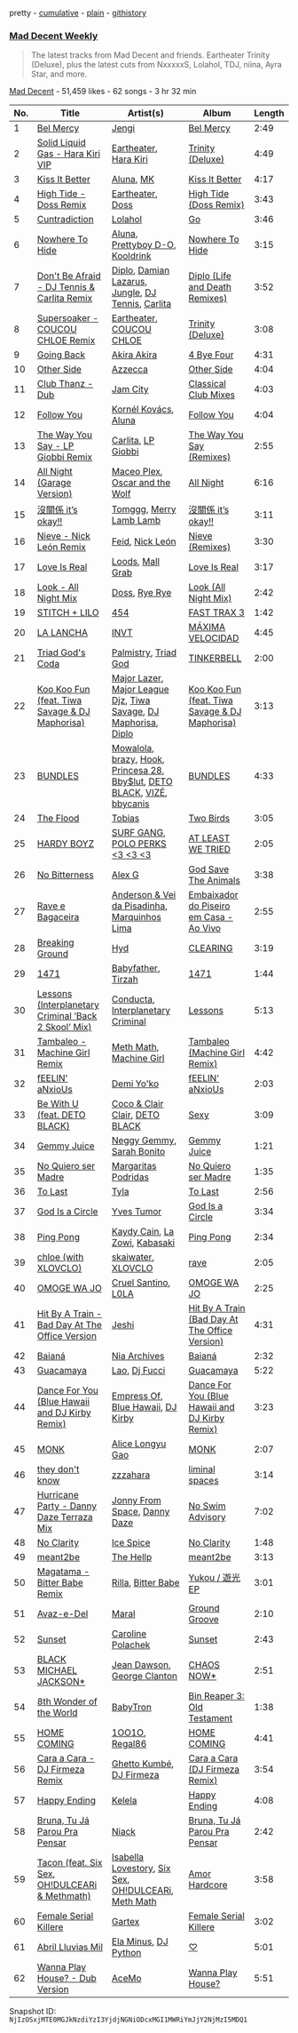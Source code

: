 pretty - [cumulative](/playlists/cumulative/5IRdCjOHb6RwaIl1PaomPV.md) - [plain](/playlists/plain/5IRdCjOHb6RwaIl1PaomPV) - [githistory](https://github.githistory.xyz/mackorone/spotify-playlist-archive/blob/main/playlists/plain/5IRdCjOHb6RwaIl1PaomPV)

### [Mad Decent Weekly](https://open.spotify.com/playlist/5IRdCjOHb6RwaIl1PaomPV)

> The latest tracks from Mad Decent and friends\. Eartheater Trinity \(Deluxe\), plus the latest cuts from NxxxxxS, Lolahol, TDJ, niina, Ayra Star, and more.

[Mad Decent](https://open.spotify.com/user/maddecent) - 51,459 likes - 62 songs - 3 hr 32 min

| No. | Title | Artist(s) | Album | Length |
|---|---|---|---|---|
| 1 | [Bel Mercy](https://open.spotify.com/track/7udjTmsTZqdB1xLOHGJ8dM) | [Jengi](https://open.spotify.com/artist/4lgrPvofm0IT605L9OrOTN) | [Bel Mercy](https://open.spotify.com/album/1Fmu97Zy0zsnp63rPPsOFF) | 2:49 |
| 2 | [Solid Liquid Gas \- Hara Kiri VIP](https://open.spotify.com/track/3wjqPj94Bdx9Ir1zZvNgcV) | [Eartheater](https://open.spotify.com/artist/18ca9d5EU5R1AhVKPR1cm0), [Hara Kiri](https://open.spotify.com/artist/4U7pRwxS462rFn3iUKvQc0) | [Trinity \(Deluxe\)](https://open.spotify.com/album/0RGxQa2UeQJxEDYcGUV3lr) | 4:49 |
| 3 | [Kiss It Better](https://open.spotify.com/track/78VvdxcfXAYBhdzuLFFvSK) | [Aluna](https://open.spotify.com/artist/5ITI6SEoUZMIXXkzCfr4oE), [MK](https://open.spotify.com/artist/1yqxFtPHKcGcv6SXZNdyT9) | [Kiss It Better](https://open.spotify.com/album/7b3D4oZOXrhYv04WU6yd3m) | 4:17 |
| 4 | [High Tide \- Doss Remix](https://open.spotify.com/track/5Q7L6IfdsLqRaAtxIMDTWa) | [Eartheater](https://open.spotify.com/artist/18ca9d5EU5R1AhVKPR1cm0), [Doss](https://open.spotify.com/artist/7bQLFALIEawxhkyFiiLVhM) | [High Tide \(Doss Remix\)](https://open.spotify.com/album/2h2McsLfMB1ZNJywK2TRG4) | 3:43 |
| 5 | [Cuntradiction](https://open.spotify.com/track/3nMiFnGwlPb2wfoX1JLvPf) | [Lolahol](https://open.spotify.com/artist/1qw9DrknRpBITBeyhmeDSn) | [Go](https://open.spotify.com/album/7wcjI4IzkkxRiSo2el3TSr) | 3:46 |
| 6 | [Nowhere To Hide](https://open.spotify.com/track/6GnIaawrUwU0Agm7BM1wFu) | [Aluna](https://open.spotify.com/artist/5ITI6SEoUZMIXXkzCfr4oE), [Prettyboy D\-O](https://open.spotify.com/artist/76qtJqxLY1aXEPHxAJui7y), [Kooldrink](https://open.spotify.com/artist/1XQiB7Gp309l4aHhzgGIlY) | [Nowhere To Hide](https://open.spotify.com/album/2wRqnd7i4JjVkvqypSCIeH) | 3:15 |
| 7 | [Don't Be Afraid \- DJ Tennis & Carlita Remix](https://open.spotify.com/track/6Vu7uVbGQBCR5S051RPEEF) | [Diplo](https://open.spotify.com/artist/5fMUXHkw8R8eOP2RNVYEZX), [Damian Lazarus](https://open.spotify.com/artist/3EIJ8wiUHbgkRCt5cpRrQv), [Jungle](https://open.spotify.com/artist/59oA5WbbQvomJz2BuRG071), [DJ Tennis](https://open.spotify.com/artist/6vJvFV1A2CpT8s5B1oUN6t), [Carlita](https://open.spotify.com/artist/1GVbOnrND8b3eh2JZ4opw8) | [Diplo \(Life and Death Remixes\)](https://open.spotify.com/album/2upODwjr88W3EhHghbEtDv) | 3:52 |
| 8 | [Supersoaker \- COUCOU CHLOE Remix](https://open.spotify.com/track/26aLMSgcLsV7KKEc1smdjf) | [Eartheater](https://open.spotify.com/artist/18ca9d5EU5R1AhVKPR1cm0), [COUCOU CHLOE](https://open.spotify.com/artist/5xmw3tD4MbvhA1ay1U0HEC) | [Trinity \(Deluxe\)](https://open.spotify.com/album/0RGxQa2UeQJxEDYcGUV3lr) | 3:08 |
| 9 | [Going Back](https://open.spotify.com/track/02D5BJH4qFH578VbitQObD) | [Akira Akira](https://open.spotify.com/artist/4LdGTb93DvRRpPwwVfPkR2) | [4 Bye Four](https://open.spotify.com/album/1oIS1G1KqZKd6EgDYvSkYF) | 4:31 |
| 10 | [Other Side](https://open.spotify.com/track/6gLDnzjpM0AwOeh9NmmHE0) | [Azzecca](https://open.spotify.com/artist/2k5DY2QDU3kBi5DX7OQlWj) | [Other Side](https://open.spotify.com/album/58HGBPnIEFhg9y7BbLqmKc) | 4:04 |
| 11 | [Club Thanz \- Dub](https://open.spotify.com/track/6aNpuvprwmlDKe11EfXaTl) | [Jam City](https://open.spotify.com/artist/4jEa9eTpzzkuDQ9JMr0LT3) | [Classical Club Mixes](https://open.spotify.com/album/6hm2GEVTZmbsKN63VVmqEi) | 4:03 |
| 12 | [Follow You](https://open.spotify.com/track/5yFjyLryX1UPHfuLXPVxJz) | [Kornél Kovács](https://open.spotify.com/artist/0Ij7th9uWcDVYNAIOn5W22), [Aluna](https://open.spotify.com/artist/5ITI6SEoUZMIXXkzCfr4oE) | [Follow You](https://open.spotify.com/album/0iFsOlLzdWxq0VK78tunnM) | 4:04 |
| 13 | [The Way You Say \- LP Giobbi Remix](https://open.spotify.com/track/5X3pRJnPw56cEVedjBj81m) | [Carlita](https://open.spotify.com/artist/1GVbOnrND8b3eh2JZ4opw8), [LP Giobbi](https://open.spotify.com/artist/3oKnyRhYWzNsTiss5n4Z1J) | [The Way You Say \(Remixes\)](https://open.spotify.com/album/75joaaxl6qB1zk55F298SJ) | 2:55 |
| 14 | [All Night \(Garage Version\)](https://open.spotify.com/track/0pp5J5USoRAqy8gpkLQjPB) | [Maceo Plex](https://open.spotify.com/artist/3TXQ1ddouwQAI78hV4hXDj), [Oscar and the Wolf](https://open.spotify.com/artist/0dLWSYE7my9AbpQYNJ0ABV) | [All Night](https://open.spotify.com/album/3NxVZjPxy8UgDGC3DT541A) | 6:16 |
| 15 | [沒關係 it’s okay!!](https://open.spotify.com/track/122EWWcqtd2vN1iiT560bO) | [Tomggg](https://open.spotify.com/artist/4IB2TdHMteDOTMAA1UbbcE), [Merry Lamb Lamb](https://open.spotify.com/artist/6wLVho9ZDD140wQ9laOlhx) | [沒關係 it’s okay!!](https://open.spotify.com/album/5w3yXSuQASET0SIpfmH43X) | 3:11 |
| 16 | [Nieve \- Nick León Remix](https://open.spotify.com/track/6mOQBI05n2UgeFgmW8Jcdb) | [Feid](https://open.spotify.com/artist/2LRoIwlKmHjgvigdNGBHNo), [Nick León](https://open.spotify.com/artist/3qOGTt4eTeEkCn3efhAGu2) | [Nieve \(Remixes\)](https://open.spotify.com/album/4smxiuT4f7lMI4j2TDmhzr) | 3:30 |
| 17 | [Love Is Real](https://open.spotify.com/track/7nZNvE2EdKrH127yzBMW8E) | [Loods](https://open.spotify.com/artist/1uF7AFfGahplhiaHEy9NNl), [Mall Grab](https://open.spotify.com/artist/7yF6JnFPDzgml2Ytkyl5D7) | [Love Is Real](https://open.spotify.com/album/2zQJvUy9Cw6BGlYBBL4f8X) | 3:17 |
| 18 | [Look \- All Night Mix](https://open.spotify.com/track/21968f5xcqq01zWyipJ2FV) | [Doss](https://open.spotify.com/artist/7bQLFALIEawxhkyFiiLVhM), [Rye Rye](https://open.spotify.com/artist/0S05AeePINj4CeTVMfysIu) | [Look \(All Night Mix\)](https://open.spotify.com/album/0X7UabUgIpoV9CfQwkCn7o) | 2:42 |
| 19 | [STITCH + LILO](https://open.spotify.com/track/67tt80M2gQ6NgouaZXLKId) | [454](https://open.spotify.com/artist/29fUSOyH1ufr9HZbErHpc4) | [FAST TRAX 3](https://open.spotify.com/album/4Wu3A2zAzOPrws6F9QLxqq) | 1:42 |
| 20 | [LA LANCHA](https://open.spotify.com/track/2lgqoVwr6NU9UKMXu1C1Mg) | [INVT](https://open.spotify.com/artist/7iS41tYQBUyJsZYcxCse0D) | [MÁXIMA VELOCIDAD](https://open.spotify.com/album/1579nMoiD6fjVA4QdkMwOt) | 4:45 |
| 21 | [Triad God's Coda](https://open.spotify.com/track/642NFB9smcLtEbmQtBALkw) | [Palmistry](https://open.spotify.com/artist/4qm6T9pMFiyCDHFTHZchrY), [Triad God](https://open.spotify.com/artist/25U9EIeQHwCfEbygMdm08y) | [TINKERBELL](https://open.spotify.com/album/0E13G3WhQCGFUNp56PQXzI) | 2:00 |
| 22 | [Koo Koo Fun \(feat\. Tiwa Savage & DJ Maphorisa\)](https://open.spotify.com/track/3mO0E6D3BsdBLjDCImi65H) | [Major Lazer](https://open.spotify.com/artist/738wLrAtLtCtFOLvQBXOXp), [Major League Djz](https://open.spotify.com/artist/0N3AcLTAS3vcx93PxN2Agb), [Tiwa Savage](https://open.spotify.com/artist/1hNaHKp2Za5YdOAG0WnRbc), [DJ Maphorisa](https://open.spotify.com/artist/0mMqD2uqwvCjFvlzo6ayGi), [Diplo](https://open.spotify.com/artist/5fMUXHkw8R8eOP2RNVYEZX) | [Koo Koo Fun \(feat\. Tiwa Savage & DJ Maphorisa\)](https://open.spotify.com/album/7iDZn6XFwYdbq6jGYNXnrj) | 3:13 |
| 23 | [BUNDLES](https://open.spotify.com/track/3x5JT3ZzLOk7p7PkDU9Ta2) | [Mowalola](https://open.spotify.com/artist/6BjTMFkrQJF8cQlVsLFbUh), [brazy](https://open.spotify.com/artist/5qdXUxsjbP0UAig0CtqO5b), [Hook](https://open.spotify.com/artist/4d3vpAm6F40YCwlQt1FYn8), [Princesa 28](https://open.spotify.com/artist/6lmegUvSQiY2UjEwW1M2QK), [Bby$lut](https://open.spotify.com/artist/22JbcsshExHtw0vlD6Rjta), [DETO BLACK](https://open.spotify.com/artist/2Hgj50QKDLwDTRjb42hRIT), [VIZÉ](https://open.spotify.com/artist/1PrKts4N6DL6DvOdVSSseF), [bbycanis](https://open.spotify.com/artist/0O2woYrdIs8qgtWkWjWd7X) | [BUNDLES](https://open.spotify.com/album/2MfzBlSQqKUj1DqnTY7i5b) | 4:33 |
| 24 | [The Flood](https://open.spotify.com/track/5nC0QNvm9GINzYOkDMQ2Uq) | [Tobias](https://open.spotify.com/artist/2XfJDeJW8WypSlrm2IBuhB) | [Two Birds](https://open.spotify.com/album/3SUIfTE7GjIPlGu3hJFjuS) | 3:05 |
| 25 | [HARDY BOYZ](https://open.spotify.com/track/7KUHhtR7KQsDP4gW73y9Ro) | [SURF GANG](https://open.spotify.com/artist/0rTeZQSxEg1XzZ1dFz6Moz), [POLO PERKS <3 <3 <3](https://open.spotify.com/artist/4f4Ee5QjHnoeSdlxTaK6rx) | [AT LEAST WE TRIED](https://open.spotify.com/album/6lCFhoRqixWd3DCBfbkATj) | 2:05 |
| 26 | [No Bitterness](https://open.spotify.com/track/3s3Twsw0pQr40yiZpS3toD) | [Alex G](https://open.spotify.com/artist/6lcwlkAjBPSKnFBZjjZFJs) | [God Save The Animals](https://open.spotify.com/album/6TzgWk5HZItbFmMT7hH4bU) | 3:38 |
| 27 | [Rave e Bagaceira](https://open.spotify.com/track/4cOvirEduQ56JOQVMdWz5A) | [Anderson & Vei da Pisadinha](https://open.spotify.com/artist/1OnaDJeU2PxDBZZFkzkvZl), [Marquinhos Lima](https://open.spotify.com/artist/57mkZiyi1RbNRp58F3RACm) | [Embaixador do Piseiro em Casa \- Ao Vivo](https://open.spotify.com/album/2p8Ak3oGSuWvNZ5CW8pygX) | 2:55 |
| 28 | [Breaking Ground](https://open.spotify.com/track/4N9ST3K5aAprq4qqYaKuQI) | [Hyd](https://open.spotify.com/artist/3pYle1qnqjdGhG0agFZLj5) | [CLEARING](https://open.spotify.com/album/5x3MrWM3MxdhJ8shNSz4rg) | 3:19 |
| 29 | [1471](https://open.spotify.com/track/1BVo3CqGJO3YMNeoK5Ihye) | [Babyfather](https://open.spotify.com/artist/3DmDJOQgrwlq8MxXGLeFvA), [Tirzah](https://open.spotify.com/artist/6f5lOlSFJw9K79gaNnmWAd) | [1471](https://open.spotify.com/album/6aazGhy1unBHW4nPE6uHlN) | 1:44 |
| 30 | [Lessons \(Interplanetary Criminal ‘Back 2 Skool’ Mix\)](https://open.spotify.com/track/6hJamvmtpflSpRVjuY1Gkb) | [Conducta](https://open.spotify.com/artist/1lMcg4Y7nW5hHgIVsN9Shn), [Interplanetary Criminal](https://open.spotify.com/artist/6uJ51uV5rYzu1MJkC4CceI) | [Lessons](https://open.spotify.com/album/5Ei9PH8W4h3d1AfyAb1L35) | 5:13 |
| 31 | [Tambaleo \- Machine Girl Remix](https://open.spotify.com/track/101Ny9kUZZXjVIf5EDPxxw) | [Meth Math](https://open.spotify.com/artist/1avO1wALC75qKqIUpkJh0T), [Machine Girl](https://open.spotify.com/artist/17Vw9uuOYB7XYjPt0LNFN0) | [Tambaleo \(Machine Girl Remix\)](https://open.spotify.com/album/0NmFLDEM7hhYB22K2qUjMU) | 4:42 |
| 32 | [fEELIN' aNxioUs](https://open.spotify.com/track/3bmigwLzEw2GFEVRkJk8cI) | [Demi Yo'ko](https://open.spotify.com/artist/7KFJi5XXBTrDfn7mhkcHpf) | [fEELIN' aNxioUs](https://open.spotify.com/album/2UnbFUZwQkDaflebXvjS6u) | 2:03 |
| 33 | [Be With U \(feat\. DETO BLACK\)](https://open.spotify.com/track/3AzfXSz7wBlTCHovkU8uCk) | [Coco & Clair Clair](https://open.spotify.com/artist/5FkMS3KgG0cjiRm250NFTJ), [DETO BLACK](https://open.spotify.com/artist/2Hgj50QKDLwDTRjb42hRIT) | [Sexy](https://open.spotify.com/album/3KMEvR3Z94dD31r3CEyoiq) | 3:09 |
| 34 | [Gemmy Juice](https://open.spotify.com/track/3hJzw6QCkopZSh9ptG9Bwz) | [Neggy Gemmy](https://open.spotify.com/artist/3SU7pCbOPCUMboKnxMvHVW), [Sarah Bonito](https://open.spotify.com/artist/154N9q0T7ZUx3svKaObbps) | [Gemmy Juice](https://open.spotify.com/album/5sFFMHWlhiujDMZXzbfwIp) | 1:21 |
| 35 | [No Quiero ser Madre](https://open.spotify.com/track/74tuTsVNQJ1h5Y9MGNQVYY) | [Margaritas Podridas](https://open.spotify.com/artist/5O9NicFLG2F9Xr7OHxmrb7) | [No Quiero ser Madre](https://open.spotify.com/album/21bQi55CkV4IkGCv7hBxQd) | 1:35 |
| 36 | [To Last](https://open.spotify.com/track/10aCY2jJFNYGf9qpiN2LZy) | [Tyla](https://open.spotify.com/artist/3SozjO3Lat463tQICI9LcE) | [To Last](https://open.spotify.com/album/00RMnS3psKLla6O7sYp8mB) | 2:56 |
| 37 | [God Is a Circle](https://open.spotify.com/track/4sbsJMnW6k7TuLhVmodlFx) | [Yves Tumor](https://open.spotify.com/artist/0qu422H5MOoQxGjd4IzHbS) | [God Is a Circle](https://open.spotify.com/album/3A290H1hI6mUv3uxGDrLlr) | 3:34 |
| 38 | [Ping Pong](https://open.spotify.com/track/2nsYdAiS7abEcku6JAw8Zs) | [Kaydy Cain](https://open.spotify.com/artist/4nXXIxTneJksvGXrlmX8oA), [La Zowi](https://open.spotify.com/artist/1jB62pOe5WpGiHOBDtKBBG), [Kabasaki](https://open.spotify.com/artist/4rO00pQq33bIv73QyJdivX) | [Ping Pong](https://open.spotify.com/album/5B6FH2f4rOJb9xFndwd05e) | 2:34 |
| 39 | [chloe \(with XLOVCLO\)](https://open.spotify.com/track/5YRCDjEjHYHi9mALPOrqML) | [skaiwater](https://open.spotify.com/artist/1URVdcNYXigvk6Dj0fHYOM), [XLOVCLO](https://open.spotify.com/artist/30DOGGqkR0QtducsuI97si) | [rave](https://open.spotify.com/album/00K2bUoUO3r54vyX6fB0qx) | 2:05 |
| 40 | [OMOGE WA JO](https://open.spotify.com/track/3ra7ztUfRIwxw0sO8PhmMC) | [Cruel Santino](https://open.spotify.com/artist/15GgEOJiFyjQm4tZ4D7qih), [L0LA](https://open.spotify.com/artist/5LkJ2e1N1SuXrUIWkw1r0o) | [OMOGE WA JO](https://open.spotify.com/album/0gZF6kUZ77XxQA23NkNp5K) | 2:25 |
| 41 | [Hit By A Train \- Bad Day At The Office Version](https://open.spotify.com/track/7sjUc3MReePesL3AuXBT4z) | [Jeshi](https://open.spotify.com/artist/0q8eApZJs5WDBxayY9769C) | [Hit By A Train \(Bad Day At The Office Version\)](https://open.spotify.com/album/2U7r5Zp1i0PSPMa2AP3b7O) | 4:31 |
| 42 | [Baianá](https://open.spotify.com/track/7B0gxo0jQCy5Lk93RIODAC) | [Nia Archives](https://open.spotify.com/artist/7BMR0fwtEvzGtK4rNGdoiQ) | [Baianá](https://open.spotify.com/album/4fnmyznELge41MnyNpUp78) | 2:32 |
| 43 | [Guacamaya](https://open.spotify.com/track/2CurgucWpO3OkUl97juV1n) | [Lao](https://open.spotify.com/artist/2zDEnKW6qy7E4M9A2c2YAZ), [Dj Fucci](https://open.spotify.com/artist/3b9DkESgNdbns5sfCc5Skl) | [Guacamaya](https://open.spotify.com/album/1vr63fHUAhl6uwT86U5GrQ) | 5:22 |
| 44 | [Dance For You \(Blue Hawaii and DJ Kirby Remix\)](https://open.spotify.com/track/5ejJgNva64ivxYKBkPCAR6) | [Empress Of](https://open.spotify.com/artist/5QuBVnBPEzwYvFrgBbwpmU), [Blue Hawaii](https://open.spotify.com/artist/41y1iPh0WqB7tyGdzyeinZ), [DJ Kirby](https://open.spotify.com/artist/5OaPThfnN888Dy4mpAEBcD) | [Dance For You \(Blue Hawaii and DJ Kirby Remix\)](https://open.spotify.com/album/0TWtR6w6CC5Xs64UQWJImq) | 3:23 |
| 45 | [MONK](https://open.spotify.com/track/3eEJKvhVrRyL8g3uyXWLsp) | [Alice Longyu Gao](https://open.spotify.com/artist/5HvKzBgj4yphQfBJjBJrhL) | [MONK](https://open.spotify.com/album/4JR5jtsuJdlQPLLRV0ooxd) | 2:07 |
| 46 | [they don't know](https://open.spotify.com/track/4HsYcKJNjPYD7rrKXOCgt4) | [zzzahara](https://open.spotify.com/artist/26j38hvhD7PjC0a4EqdaSn) | [liminal spaces](https://open.spotify.com/album/7KFoizTd1KGrJQBqFS58Z8) | 3:14 |
| 47 | [Hurricane Party \- Danny Daze Terraza Mix](https://open.spotify.com/track/3PGzmTPKBZiXo9Yt6IEBjc) | [Jonny From Space](https://open.spotify.com/artist/6DDMnrPzjH1gAFHh07YkLn), [Danny Daze](https://open.spotify.com/artist/6xYBrFTJUOzyzMvhUiFHuB) | [No Swim Advisory](https://open.spotify.com/album/1SV6PFcPG1jKeWLmThNMbQ) | 7:02 |
| 48 | [No Clarity](https://open.spotify.com/track/0tnT8B415mZyOYETy2ulVv) | [Ice Spice](https://open.spotify.com/artist/3LZZPxNDGDFVSIPqf4JuEf) | [No Clarity](https://open.spotify.com/album/5N6REUhO5E2MviBC6thktg) | 1:48 |
| 49 | [meant2be](https://open.spotify.com/track/2ogIwH7SqsgCjXc5KJOes3) | [The Hellp](https://open.spotify.com/artist/5DslL3PUa3BcRlCCEP64A4) | [meant2be](https://open.spotify.com/album/6cy7cQSqjGX4tdgOiYtbrY) | 3:13 |
| 50 | [Magatama \- Bitter Babe Remix](https://open.spotify.com/track/1TV4oN2g9BCRBexzbxc1Ap) | [Rilla](https://open.spotify.com/artist/6gTxC97bPYt3pbxSre1O3T), [Bitter Babe](https://open.spotify.com/artist/59wTkFdKKx7y6z4PFfRGhW) | [Yukou / 遊光 EP](https://open.spotify.com/album/7GKhKyfoS1uoN3VE9yDkNY) | 3:01 |
| 51 | [Avaz\-e\-Del](https://open.spotify.com/track/1aungVYjP15s0WNgRha9Rf) | [Maral](https://open.spotify.com/artist/6wRHw4vjJkG1V3fmwBXRpG) | [Ground Groove](https://open.spotify.com/album/3pZfevjbuheybZyPZ7HKsC) | 2:10 |
| 52 | [Sunset](https://open.spotify.com/track/2eQ9B2SsQFU2qCnHSas3eQ) | [Caroline Polachek](https://open.spotify.com/artist/4Ge8xMJNwt6EEXOzVXju9a) | [Sunset](https://open.spotify.com/album/0JlGrm9d6P37h0TXEWxaQo) | 2:43 |
| 53 | [BLACK MICHAEL JACKSON\*](https://open.spotify.com/track/1mI56FS2XaD5V3CKFKlkCt) | [Jean Dawson](https://open.spotify.com/artist/7vNNmjV14SKQzlQAEg0BXP), [George Clanton](https://open.spotify.com/artist/1G5v3lpMz7TeoW0yGpRQHr) | [CHAOS NOW\*](https://open.spotify.com/album/1h6QGKzD4kzEZDzojyXeoM) | 2:51 |
| 54 | [8th Wonder of the World](https://open.spotify.com/track/6fB2dO7TQ7eBw4nS1IMJgU) | [BabyTron](https://open.spotify.com/artist/0sKsReKseslDlhxmbN6wLk) | [Bin Reaper 3: Old Testament](https://open.spotify.com/album/4TYqv90YfbQPWchJmGt0T8) | 1:38 |
| 55 | [HOME COMING](https://open.spotify.com/track/6LJQ0HYGVpdhaJjWd73d7y) | [1OO1O](https://open.spotify.com/artist/6TXaihRtr5n9B3xwcrFmeX), [Regal86](https://open.spotify.com/artist/18BWZFP35cPhvqC66DJ613) | [HOME COMING](https://open.spotify.com/album/2YnwzR0U0YekjauXILPg1M) | 4:41 |
| 56 | [Cara a Cara \- DJ Firmeza Remix](https://open.spotify.com/track/4fG0CIVWydLtxdYkKHNoU6) | [Ghetto Kumbé](https://open.spotify.com/artist/2e74MUhJZSeg2Goe2UUAj3), [DJ Firmeza](https://open.spotify.com/artist/6YcTxwf8y4oLvps4HlGKho) | [Cara a Cara \(DJ Firmeza Remix\)](https://open.spotify.com/album/3Npz80pySzHonbXjbjyAxq) | 3:54 |
| 57 | [Happy Ending](https://open.spotify.com/track/3nv43IARMsDxgfHHpEfeCQ) | [Kelela](https://open.spotify.com/artist/1U0sIzpRtDkvu1hXXzxh60) | [Happy Ending](https://open.spotify.com/album/4qInGWd8oKXlKxZCdqS8EL) | 4:08 |
| 58 | [Bruna, Tu Já Parou Pra Pensar](https://open.spotify.com/track/7qq40cRIYNKZCDt1STfBqt) | [Niack](https://open.spotify.com/artist/5uYe4bcAXlMP7d4mrOYkML) | [Bruna, Tu Já Parou Pra Pensar](https://open.spotify.com/album/2PdQFCLtjCFubVPrQ6QKUM) | 2:42 |
| 59 | [Tacon \(feat\. Six Sex, OH!DULCEARi & Methmath\)](https://open.spotify.com/track/2CsIRWODFyAzwcYkgoEW5G) | [Isabella Lovestory](https://open.spotify.com/artist/4wMQTWavQZgr8ySlo5s2Tt), [Six Sex](https://open.spotify.com/artist/29rvPhemBdOLYdLr2xI8dr), [OH!DULCEARi](https://open.spotify.com/artist/4RVTG56sSMIyoqRazFzpVn), [Meth Math](https://open.spotify.com/artist/1avO1wALC75qKqIUpkJh0T) | [Amor Hardcore](https://open.spotify.com/album/3HAyLU5CetaZN8mRfI3aAv) | 3:58 |
| 60 | [Female Serial Killere](https://open.spotify.com/track/41LfhxTHm0WBuRHMREskre) | [Gartex](https://open.spotify.com/artist/2NRoExsFusov5R2frdt1TV) | [Female Serial Killere](https://open.spotify.com/album/4pX26t4zH9IA7vqGVaN6e3) | 3:02 |
| 61 | [Abril Lluvias Mil](https://open.spotify.com/track/78hDkXsJQWstlrlzPlMBA5) | [Ela Minus](https://open.spotify.com/artist/4rdJkXHNrMgowlwUdQAg8T), [DJ Python](https://open.spotify.com/artist/1LoZxxInSyuVFKSMAB4BPl) | [♡](https://open.spotify.com/album/2VyYH4z9IR5IBSc3To5cQ0) | 5:01 |
| 62 | [Wanna Play House? \- Dub Version](https://open.spotify.com/track/48bEUZhhmxzXOGeuccfGc9) | [AceMo](https://open.spotify.com/artist/2NArTWfXN317Ok1Ale3xkX) | [Wanna Play House?](https://open.spotify.com/album/3prtz2DOF45x0INlLIHx1d) | 5:51 |

Snapshot ID: `NjIzOSxjMTE0MGJkNzdiYzI3YjdjNGNiODcxMGI1MWRiYmJjY2NjMzI5MDQ1`

